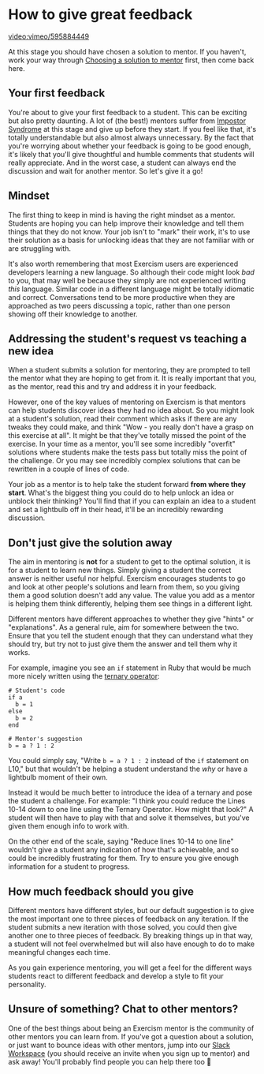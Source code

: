 # How to give great feedback

[video:vimeo/595884449]()

At this stage you should have chosen a solution to mentor.
If you haven't, work your way through [Choosing a solution to mentor](/docs/mentoring/choosing-a-solution) first, then come back here.

## Your first feedback

You're about to give your first feedback to a student.
This can be exciting but also pretty daunting.
A lot of (the best!) mentors suffer from [Impostor Syndrome](https://en.wikipedia.org/wiki/Impostor_syndrome) at this stage and give up before they start.
If you feel like that, it's totally understandable but also almost always unnecessary.
By the fact that you're worrying about whether your feedback is going to be good enough, it's likely that you'll give thoughtful and humble comments that students will really appreciate.
And in the worst case, a student can always end the discussion and wait for another mentor. So let's give it a go!

## Mindset

The first thing to keep in mind is having the right mindset as a mentor.
Students are hoping you can help improve their knowledge and tell them things that they do not know.
Your job isn't to "mark" their work, it's to use their solution as a basis for unlocking ideas that they are not familiar with or are struggling with.

It's also worth remembering that most Exercism users are experienced developers learning a new language.
So although their code might look _bad_ to you, that may well be because they simply are not experienced writing _this_ language.
Similar code in a different language might be totally idiomatic and correct.
Conversations tend to be more productive when they are approached as two peers discussing a topic, rather than one person showing off their knowledge to another.

## Addressing the student's request vs teaching a new idea

When a student submits a solution for mentoring, they are prompted to tell the mentor what they are hoping to get from it.
It is really important that you, as the mentor, read this and try and address it in your feedback.

However, one of the key values of mentoring on Exercism is that mentors can help students discover ideas they had no idea about.
So you might look at a student's solution, read their comment which asks if there are any tweaks they could make, and think "Wow - you really don't have a grasp on this exercise at all".
It might be that they've totally missed the point of the exercise.
In your time as a mentor, you'll see some incredibly "overfit" solutions where students make the tests pass but totally miss the point of the challenge.
Or you may see incredibly complex solutions that can be rewritten in a couple of lines of code.

Your job as a mentor is to help take the student forward **from where they start**.
What's the biggest thing you could do to help unlock an idea or unblock their thinking?
You'll find that if you can explain an idea to a student and set a lightbulb off in their head, it'll be an incredibly rewarding discussion.

## Don't just give the solution away

The aim in mentoring is **not** for a student to get to the optimal solution, it is for a student to learn new things.
Simply giving a student the correct answer is neither useful nor helpful.
Exercism encourages students to go and look at other people's solutions and learn from them, so you giving them a good solution doesn't add any value.
The value you add as a mentor is helping them think differently, helping them see things in a different light.

Different mentors have different approaches to whether they give "hints" or "explanations".
As a general rule, aim for somewhere between the two.
Ensure that you tell the student enough that they can understand what they should try, but try not to just give them the answer and tell them why it works.

For example, imagine you see an `if` statement in Ruby that would be much more nicely written using the [ternary operator](https://en.wikipedia.org/wiki/%3F:):

```
# Student's code
if a
  b = 1
else
  b = 2
end

# Mentor's suggestion
b = a ? 1 : 2
```

You could simply say, "Write `b = a ? 1 : 2` instead of the `if` statement on L10," but that wouldn't be helping a student understand the _why_ or have a lightbulb moment of their own.

Instead it would be much better to introduce the idea of a ternary and pose the student a challenge.
For example: "I think you could reduce the Lines 10-14 down to one line using the Ternary Operator. How might that look?"
A student will then have to play with that and solve it themselves, but you've given them enough info to work with.

On the other end of the scale, saying "Reduce lines 10-14 to one line" wouldn't give a student any indication of how that's achievable, and so could be incredibly frustrating for them.
Try to ensure you give enough information for a student to progress.

## How much feedback should you give

Different mentors have different styles, but our default suggestion is to give the most important one to three pieces of feedback on any iteration.
If the student submits a new iteration with those solved, you could then give another one to three pieces of feedback.
By breaking things up in that way, a student will not feel overwhelmed but will also have enough to do to make meaningful changes each time.

As you gain experience mentoring, you will get a feel for the different ways students react to different feedback and develop a style to fit your personality.

## Unsure of something? Chat to other mentors?

One of the best things about being an Exercism mentor is the community of other mentors you can learn from.
If you've got a question about a solution, or just want to bounce ideas with other mentors, jump into our [Slack Workspace](https://exercism-team.slack.com/) (you should receive an invite when you sign up to mentor) and ask away!
You'll probably find people you can help there too 🙂
